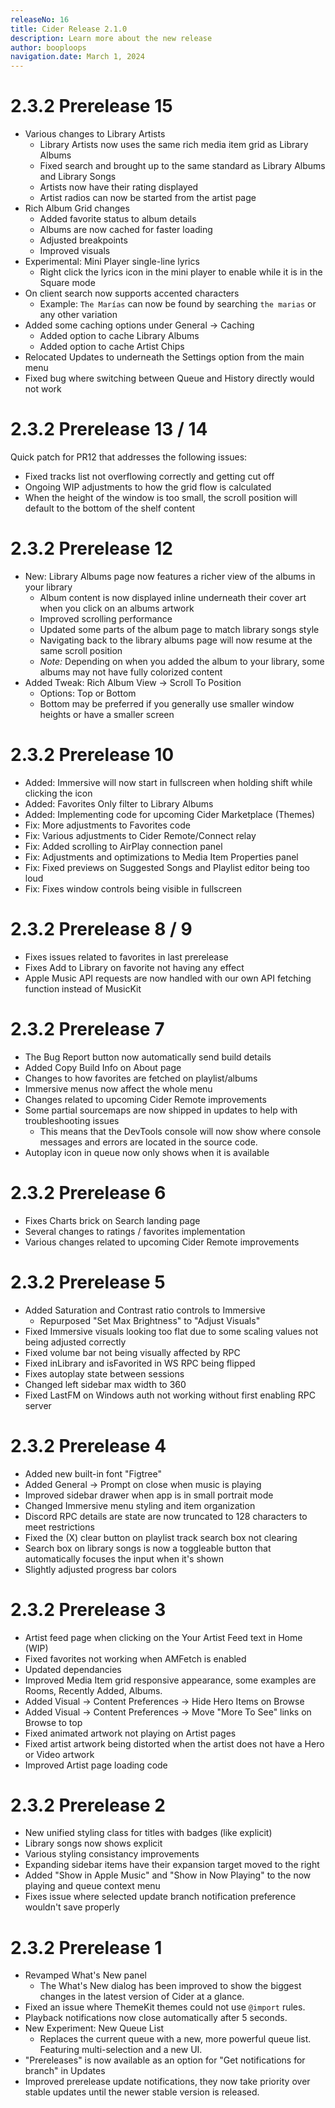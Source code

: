 ```yaml
---
releaseNo: 16
title: Cider Release 2.1.0
description: Learn more about the new release
author: booploops
navigation.date: March 1, 2024
---
```


# 2.3.2 Prerelease 15

- Various changes to Library Artists
  - Library Artists now uses the same rich media item grid as Library Albums
  - Fixed search and brought up to the same standard as Library Albums and Library Songs
  - Artists now have their rating displayed
  - Artist radios can now be started from the artist page
- Rich Album Grid changes
  - Added favorite status to album details
  - Albums are now cached for faster loading
  - Adjusted breakpoints
  - Improved visuals
- Experimental: Mini Player single-line lyrics
  - Right click the lyrics icon in the mini player to enable while it is in the Square mode
- On client search now supports accented characters
  - Example: `The Marías` can now be found by searching `the marias` or any other variation
- Added some caching options under General -> Caching
  - Added option to cache Library Albums
  - Added option to cache Artist Chips
- Relocated Updates to underneath the Settings option from the main menu
- Fixed bug where switching between Queue and History directly would not work

# 2.3.2 Prerelease 13 / 14

Quick patch for PR12 that addresses the following issues:

- Fixed tracks list not overflowing correctly and getting cut off
- Ongoing WIP adjustments to how the grid flow is calculated
- When the height of the window is too small, the scroll position will default to the bottom of the shelf content

# 2.3.2 Prerelease 12

- New: Library Albums page now features a richer view of the albums in your library
  - Album content is now displayed inline underneath their cover art when you click on an albums artwork
  - Improved scrolling performance
  - Updated some parts of the album page to match library songs style
  - Navigating back to the library albums page will now resume at the same scroll position
  - _Note:_ Depending on when you added the album to your library, some albums may not have fully colorized content
- Added Tweak: Rich Album View -> Scroll To Position
  - Options: Top or Bottom
  - Bottom may be preferred if you generally use smaller window heights or have a smaller screen

# 2.3.2 Prerelease 10

- Added: Immersive will now start in fullscreen when holding shift while clicking the icon
- Added: Favorites Only filter to Library Albums
- Added: Implementing code for upcoming Cider Marketplace (Themes)
- Fix: More adjustments to Favorites code
- Fix: Various adjustments to Cider Remote/Connect relay
- Fix: Added scrolling to AirPlay connection panel
- Fix: Adjustments and optimizations to Media Item Properties panel
- Fix: Fixed previews on Suggested Songs and Playlist editor being too loud
- Fix: Fixes window controls being visible in fullscreen

# 2.3.2 Prerelease 8 / 9

- Fixes issues related to favorites in last prerelease
- Fixes Add to Library on favorite not having any effect
- Apple Music API requests are now handled with our own API fetching function instead of MusicKit

# 2.3.2 Prerelease 7

- The Bug Report button now automatically send build details
- Added Copy Build Info on About page
- Changes to how favorites are fetched on playlist/albums
- Immersive menus now affect the whole menu
- Changes related to upcoming Cider Remote improvements
- Some partial sourcemaps are now shipped in updates to help with troubleshooting issues
  - This means that the DevTools console will now show where console messages and errors are located in the source code.
- Autoplay icon in queue now only shows when it is available

# 2.3.2 Prerelease 6

- Fixes Charts brick on Search landing page
- Several changes to ratings / favorites implementation
- Various changes related to upcoming Cider Remote improvements

# 2.3.2 Prerelease 5

- Added Saturation and Contrast ratio controls to Immersive
  - Repurposed "Set Max Brightness" to "Adjust Visuals"
- Fixed Immersive visuals looking too flat due to some scaling values not being adjusted correctly
- Fixed volume bar not being visually affected by RPC
- Fixed inLibrary and isFavorited in WS RPC being flipped
- Fixes autoplay state between sessions
- Changed left sidebar max width to 360
- Fixed LastFM on Windows auth not working without first enabling RPC server

# 2.3.2 Prerelease 4

- Added new built-in font "Figtree"
- Added General -> Prompt on close when music is playing
- Improved sidebar drawer when app is in small portrait mode
- Changed Immersive menu styling and item organization
- Discord RPC details are state are now truncated to 128 characters to meet restrictions
- Fixed the (X) clear button on playlist track search box not clearing
- Search box on library songs is now a toggleable button that automatically focuses the input when it's shown
- Slightly adjusted progress bar colors

# 2.3.2 Prerelease 3

- Artist feed page when clicking on the Your Artist Feed text in Home (WIP)
- Fixed favorites not working when AMFetch is enabled
- Updated dependancies
- Improved Media Item grid responsive appearance, some examples are Rooms, Recently Added, Albums.
- Added Visual -> Content Preferences -> Hide Hero Items on Browse
- Added Visual -> Content Preferences -> Move "More To See" links on Browse to top
- Fixed animated artwork not playing on Artist pages
- Fixed artist artwork being distorted when the artist does not have a Hero or Video artwork
- Improved Artist page loading code

# 2.3.2 Prerelease 2

- New unified styling class for titles with badges (like explicit)
- Library songs now shows explicit
- Various styling consistancy improvements
- Expanding sidebar items have their expansion target moved to the right
- Added "Show in Apple Music" and "Show in Now Playing" to the now playing and queue context menu
- Fixes issue where selected update branch notification preference wouldn't save properly

# 2.3.2 Prerelease 1

- Revamped What's New panel
  - The What's New dialog has been improved to show the biggest changes in the latest version of Cider at a glance.
- Fixed an issue where ThemeKit themes could not use `@import` rules.
- Playback notifications now close automatically after 5 seconds.
- New Experiment: New Queue List
  - Replaces the current queue with a new, more powerful queue list. Featuring multi-selection and a new UI.
- "Prereleases" is now available as an option for "Get notifications for branch" in Updates
- Improved prerelease update notifications, they now take priority over stable updates until the newer stable version is released.
